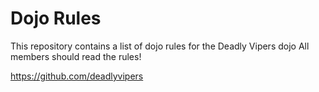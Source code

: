 Dojo Rules
==========

This repository contains a list of dojo rules for the Deadly Vipers dojo
All members should read the rules!

https://github.com/deadlyvipers
